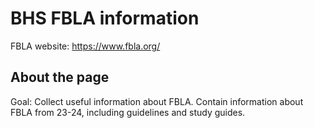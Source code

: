 # BHS FBLA information
FBLA website: https://www.fbla.org/

## About the page
Goal: Collect useful information about FBLA.
Contain information about FBLA from 23-24, including guidelines and study guides.

